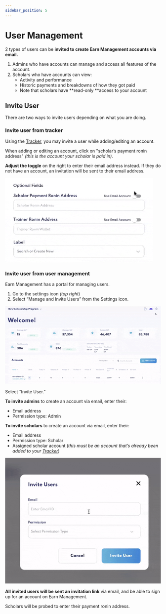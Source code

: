 ```yaml
---
sidebar_position: 5
---
```


# User Management

2 types of users can be **invited to create Earn Management accounts via email.**

1. Admins who have accounts can manage and access all features of the account.
2. Scholars who have accounts can view:
   * Activity and performance 
   * Historic payments and breakdowns of how they got paid
   * Note that scholars have **read-only **access to your account

## Invite User
There are two ways to invite users depending on what you are doing.

### Invite user from tracker

Using the [Tracker](tracker.md), you may invite a user while adding/editing an account.

When adding or editing an account, click on "scholar’s payment ronin address" _(this is the account your scholar is paid in)._

**Adjust the toggle** on the right to enter their email address instead. If they do not have an account, an invitation will be sent to their email address.

![use scholar email](01_Tracker_Use_Scholar_Email.gif)

### Invite user from user management

Earn Management has a portal for managing users.

1. Go to the settings icon _(top right_)
2. Select “Manage and Invite Users” from the Settings icon.

![invite user](06_InviteUser_Select_from_Settings.gif)

Select “Invite User.”

**To invite admins** to create an account via email, enter their:

* Email address
* Permission type: Admin 

**To invite scholars** to create an account via email, enter their:

* Email address
* Permission type: Scholar
* Assigned scholar account (_this must be an account that’s already been added to your [Tracker](tracker.md)_)
  
![invite scholar](06_InviteUser_Scholar.gif)

**All invited users will be sent an invitation link** via email, and be able to sign up for an account on Earn Management.

Scholars will be probed to enter their payment ronin address. 
